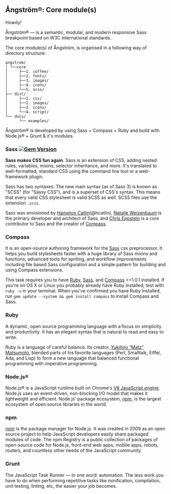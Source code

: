 ## Ångström®: Core module(s)
Howdy<i>!</i>

Ångström® — is a semantic, modular, and modern responsive Sass breakpoint based on W3C international standards.

The core module(s) of Ångström, is organised in a following way of directory structure:

```ssh
angstrom/
│ └──core
│     ├──1. coffee/
│     ├──2. fonts/
│     ├──3. images/
│     ├──4. icons/
│     └──5. scss/
├── dist/
│     ├──1. css/
│     ├──2. images/
│     ├──3. icons/
│     └──4. script/
└── docs/
      └── examples/
```
Ångström® is developed by using Sass + Compass + Ruby and build with Node.js® + Grunt & it's modules.

### Sass [![Gem Version](https://badge.fury.io/rb/sass.png)](https://rubygems.org/gems/sass)
**Sass makes CSS fun again**. Sass is an extension of CSS, adding nested rules, variables, mixins, selector inheritance, and more.
It's translated to well-formatted, standard CSS using the command line tool or a web-framework plugin.

Sass has two syntaxes. The new main syntax (as of Sass 3) is known as "SCSS" (for "Sassy CSS"), and is a superset of CSS's syntax.
This means that every valid CSS stylesheet is valid SCSS as well. SCSS files use the extension `.scss`.

Sass was envisioned by [Hampton Catlin](http://www.hamptoncatlin.com)(@hcatlin), [Natalie Weizenbaum](https://twitter.com/nex3) is the primary developer and architect of Sass, and [Chris Eppstein](http://twitter.com/chriseppstein) is a core contributor to Sass and the creator of [Compass](http://compass-style.org/).

### Compass
It is an open-source authoring framework for the [Sass](http://sass-lang.com/) css preprocessor. It helps you build stylesheets faster with a huge library of Sass mixins and functions, advanced tools for spriting, and workflow improvements including file based Sass configuration and a simple pattern for building and using Compass extensions.

This task requires you to have [Ruby](http://www.ruby-lang.org/en/downloads/), [Sass](http://sass-lang.com/tutorial.html), and [Compass](http://compass-style.org/install/) >=1.0.1 installed. If you're on OS X or Linux you probably already have Ruby installed; test with `ruby -v` in your terminal. When you've confirmed you have Ruby installed, run `gem update --system && gem install compass` to install Compass and Sass.

### Ruby
A dynamic, open source programming language with a focus on simplicity and productivity. It has an elegant syntax that is natural to read and easy to write.

Ruby is a language of careful balance. Its creator, [Yukihiro “Matz” Matsumoto](http://www.rubyist.net/~matz/), blended parts of his favorite languages (Perl, Smalltalk, Eiffel, Ada, and Lisp) to form a new language that balanced functional programming with imperative programming.

### Node.js®
Node.js® is a JavaScript runtime built on Chrome's [V8 JavaScript engine](https://developers.google.com/v8/). Node.js uses an event-driven, non-blocking I/O model that makes it lightweight and efficient. Node.js' package ecosystem, [npm](https://www.npmjs.com/), is the largest ecosystem of open source libraries in the world.

### npm
[npm](https://github.com/npm) is the package manager for Node.js. It was created in 2009 as an open source project to help JavaScript developers easily share packaged modules of code. The npm Registry is a public collection of packages of open-source code for Node.js, front-end web apps, mobile apps, robots, routers, and countless other needs of the JavaScript community.

### Grunt
The JavaScript Task Runner — In one word: automation. The less work you have to do when performing repetitive tasks like minification, compilation, unit testing, linting, etc, the easier your job becomes.
